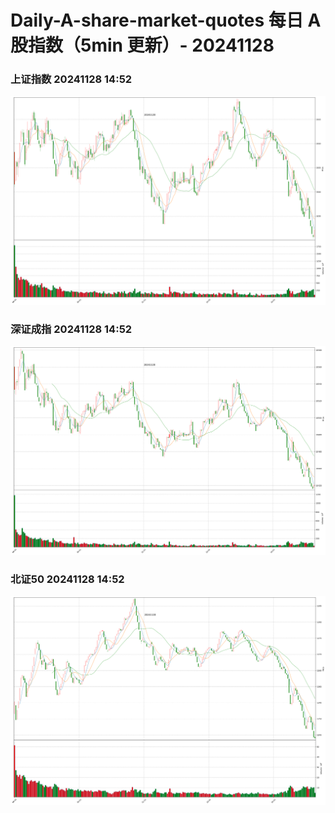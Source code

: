 
# Daily-A-share-market-quotes 每日 A 股指数（5min 更新）- 20241128

### 上证指数 20241128 14:52
![](./fig/2024/11/20241128-sh000001.png)

### 深证成指 20241128 14:52
![](./fig/2024/11/20241128-sz399001.png)

### 北证50 20241128 14:52
![](./fig/2024/11/20241128-bj899050.png)
